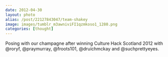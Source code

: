 ```yaml
---
date: 2012-04-30
layout: photo
alias: /post/22127843047/team-shakey
image: images/tumblr_m3awniviFI1qzmkoso1_1280.png
categories: [thought]
---
```


Posing with our champagne after winning Culture Hack Scotland 2012 with @roryf, @praymurray, @froots101, @druichmckay and @suchprettyeyes.
